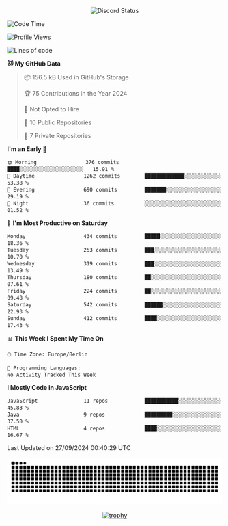 <!-- Discord Status -->
<p align="center">
  <img src="https://lanyard.cnrad.dev/api/531896089096486922?borderRadius=30px" alt="Discord Status" />
</p>

<!--START_SECTION:waka-->
![Code Time](http://img.shields.io/badge/Code%20Time-932%20hrs%2035%20mins-blue)

![Profile Views](http://img.shields.io/badge/Profile%20Views-13-blue)

![Lines of code](https://img.shields.io/badge/From%20Hello%20World%20I%27ve%20Written-3.9%20million%20lines%20of%20code-blue)

**🐱 My GitHub Data** 

> 📦 156.5 kB Used in GitHub's Storage 
 > 
> 🏆 75 Contributions in the Year 2024
 > 
> 🚫 Not Opted to Hire
 > 
> 📜 10 Public Repositories 
 > 
> 🔑 7 Private Repositories 
 > 
**I'm an Early 🐤** 

```text
🌞 Morning                376 commits         ████░░░░░░░░░░░░░░░░░░░░░   15.91 % 
🌆 Daytime                1262 commits        █████████████░░░░░░░░░░░░   53.38 % 
🌃 Evening                690 commits         ███████░░░░░░░░░░░░░░░░░░   29.19 % 
🌙 Night                  36 commits          ░░░░░░░░░░░░░░░░░░░░░░░░░   01.52 % 
```
📅 **I'm Most Productive on Saturday** 

```text
Monday                   434 commits         █████░░░░░░░░░░░░░░░░░░░░   18.36 % 
Tuesday                  253 commits         ███░░░░░░░░░░░░░░░░░░░░░░   10.70 % 
Wednesday                319 commits         ███░░░░░░░░░░░░░░░░░░░░░░   13.49 % 
Thursday                 180 commits         ██░░░░░░░░░░░░░░░░░░░░░░░   07.61 % 
Friday                   224 commits         ██░░░░░░░░░░░░░░░░░░░░░░░   09.48 % 
Saturday                 542 commits         ██████░░░░░░░░░░░░░░░░░░░   22.93 % 
Sunday                   412 commits         ████░░░░░░░░░░░░░░░░░░░░░   17.43 % 
```


📊 **This Week I Spent My Time On** 

```text
🕑︎ Time Zone: Europe/Berlin

💬 Programming Languages: 
No Activity Tracked This Week
```

**I Mostly Code in JavaScript** 

```text
JavaScript               11 repos            ███████████░░░░░░░░░░░░░░   45.83 % 
Java                     9 repos             █████████░░░░░░░░░░░░░░░░   37.50 % 
HTML                     4 repos             ████░░░░░░░░░░░░░░░░░░░░░   16.67 % 
```




 Last Updated on 27/09/2024 00:40:29 UTC
<!--END_SECTION:waka-->

<!-- GitHub Contribution Snake -->
<p align="center">
  <img src="https://raw.githubusercontent.com/vxnsin/vxnsin/output/github-contribution-grid-snake-dark.svg" alt="GitHub Contribution Snake" />
</p>

<!-- GitHub Trophy -->
<p align="center">
  <a href="https://github.com/ryo-ma/github-profile-trophy">
    <img src="https://github-profile-trophy.vercel.app/?username=vxnsin&theme=onedark" alt="trophy" />
  </a>
</p>
